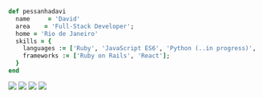 ```ruby
def pessanhadavi
  name     = 'David'
  area    = 'Full-Stack Developer';
  home = 'Rio de Janeiro'
  skills = {
    languages := ['Ruby', 'JavaScript ES6', 'Python (..in progress)', 'HTML5', 'CSS3', 'SQL'];
    frameworks := ['Ruby on Rails', 'React'];
  }
end
```

<p align="left">
  <a href="#" alt="Gmail">
  <img src="https://img.shields.io/badge/-Gmail-FF0000?style=flat-square&labelColor=FF0000&logo=gmail&logoColor=white&link=mailto:davidppessanha@gmail.com?subject=Hey%20there" /></a>

  <a href="#" alt="Linkedin">
  <img src="https://img.shields.io/badge/-Linkedin-0e76a8?style=flat-square&logo=Linkedin&logoColor=white&link=https://www.linkedin.com/in/david-pessanha-580891204/" /></a>

  <a href="#" alt="WhatsApp">
  <img src="https://img.shields.io/badge/-WhatsApp-25d366?style=flat-square&labelColor=25d366&logo=whatsapp&logoColor=white&link=https://api.whatsapp.com/send?phone=5521998863154"/></a>

  <a href="#" alt="Instagram">
  <img src="https://img.shields.io/badge/-Instagram-DF0174?style=flat-square&labelColor=DF0174&logo=instagram&logoColor=white&link=https://www.instagram.com/pessanhadavi/"/></a>
</p>  
